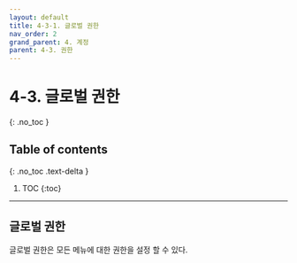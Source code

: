 ```yaml
---
layout: default
title: 4-3-1. 글로벌 권한
nav_order: 2
grand_parent: 4. 계정
parent: 4-3. 권한
---
```


# 4-3. 글로벌 권한
{: .no_toc }

## Table of contents
{: .no_toc .text-delta }

1. TOC
{:toc}

---

## 글로벌 권한
글로벌 권한은 모든 메뉴에 대한 권한을 설정 할 수 있다.


